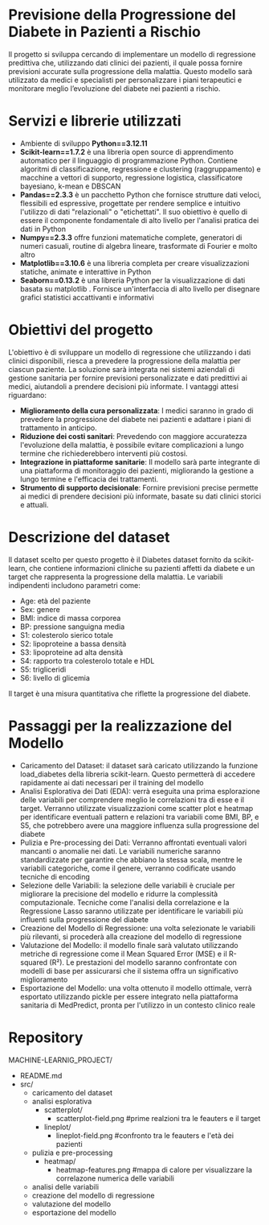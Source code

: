 # Previsione della Progressione del Diabete in Pazienti a Rischio
Il progetto si sviluppa cercando di implementare un modello di regressione predittiva che, utilizzando dati clinici dei pazienti, il quale possa fornire previsioni accurate sulla progressione della malattia. Questo modello sarà utilizzato da medici e specialisti per personalizzare i piani terapeutici e monitorare meglio l’evoluzione del diabete nei pazienti a rischio.

# Servizi e librerie utilizzati
- Ambiente di sviluppo <strong>Python==3.12.11</strong>
- <strong>Scikit-learn==1.7.2</strong> è una libreria open source di apprendimento automatico per il linguaggio di programmazione Python. Contiene algoritmi di classificazione, regressione e clustering (raggruppamento) e macchine a vettori di supporto, regressione logistica, classificatore bayesiano, k-mean e DBSCAN
- <strong>Pandas==2.3.3</strong>  è un pacchetto Python che fornisce strutture dati veloci, flessibili ed espressive, progettate per rendere semplice e intuitivo l'utilizzo di dati "relazionali" o "etichettati". Il suo obiettivo è quello di essere il componente fondamentale di alto livello per l'analisi pratica dei dati in Python
- <strong>Numpy==2.3.3</strong> offre funzioni matematiche complete, generatori di numeri casuali, routine di algebra lineare, trasformate di Fourier e molto altro
- <strong>Matplotlib==3.10.6</strong> è una libreria completa per creare visualizzazioni statiche, animate e interattive in Python
- <strong>Seaborn==0.13.2</strong> è una libreria Python per la visualizzazione di dati basata su matplotlib . Fornisce un'interfaccia di alto livello per disegnare grafici statistici accattivanti e informativi

# Obiettivi del progetto
L'obiettivo è di sviluppare un modello di regressione che utilizzando i dati clinici disponibili, riesca a prevedere la progressione della malattia per ciascun paziente. La soluzione sarà integrata nei sistemi aziendali di gestione sanitaria per fornire previsioni personalizzate e dati predittivi ai medici, aiutandoli a prendere decisioni più informate. I vantaggi attesi riguardano:
  - <strong>Miglioramento della cura personalizzata</strong>: I medici saranno in grado di prevedere la progressione del diabete nei pazienti e adattare i piani di trattamento in anticipo.
  - <strong>Riduzione dei costi sanitari</strong>: Prevedendo con maggiore accuratezza l'evoluzione della malattia, è possibile evitare complicazioni a lungo termine che richiederebbero interventi più costosi.
  - <strong>Integrazione in piattaforme sanitarie</strong>: Il modello sarà parte integrante di una piattaforma di monitoraggio dei pazienti, migliorando la gestione a lungo termine e l'efficacia dei trattamenti.
  - <strong>Strumento di supporto decisionale</strong>: Fornire previsioni precise permette ai medici di prendere decisioni più informate, basate su dati clinici storici e attuali.

# Descrizione del dataset
Il dataset scelto per questo progetto è il Diabetes dataset fornito da scikit-learn, che contiene informazioni cliniche su pazienti affetti da diabete e un target che rappresenta la progressione della malattia. Le variabili indipendenti includono parametri come:
  - Age: età del paziente
  - Sex: genere
  - BMI: indice di massa corporea
  - BP: pressione sanguigna media
  - S1: colesterolo sierico totale
  - S2: lipoproteine a bassa densità
  - S3: lipoproteine ad alta densità
  - S4: rapporto tra colesterolo totale e HDL
  - S5: trigliceridi
  - S6: livello di glicemia
    
Il target è una misura quantitativa che riflette la progressione del diabete.

# Passaggi per la realizzazione del Modello
  - Caricamento del Dataset: il dataset sarà caricato utilizzando la funzione load_diabetes della libreria scikit-learn. Questo permetterà di accedere rapidamente ai dati necessari per il training del modello
  - Analisi Esplorativa dei Dati (EDA): verrà eseguita una prima esplorazione delle variabili per comprendere meglio le correlazioni tra di esse e il target. Verranno utilizzate visualizzazioni come scatter plot e heatmap per identificare eventuali pattern e relazioni tra variabili come BMI, BP, e S5, che potrebbero avere una maggiore influenza sulla progressione del diabete
  - Pulizia e Pre-processing dei Dati: Verranno affrontati eventuali valori mancanti o anomalie nei dati. Le variabili numeriche saranno standardizzate per garantire che abbiano la stessa scala, mentre le variabili categoriche, come il genere, verranno codificate usando tecniche di encoding
  - Selezione delle Variabili: la selezione delle variabili è cruciale per migliorare la precisione del modello e ridurre la complessità computazionale. Tecniche come l'analisi della correlazione e la Regressione Lasso saranno utilizzate per identificare le variabili più influenti sulla progressione del diabete
  - Creazione del Modello di Regressione: una volta selezionate le variabili più rilevanti, si procederà alla creazione del modello di regressione
  - Valutazione del Modello: il modello finale sarà valutato utilizzando metriche di regressione come il Mean Squared Error (MSE) e il R-squared (R²). Le prestazioni del modello saranno confrontate con modelli di base per assicurarsi che il sistema offra un significativo miglioramento
  - Esportazione del Modello: una volta ottenuto il modello ottimale, verrà esportato utilizzando pickle per essere integrato nella piattaforma sanitaria di MedPredict, pronta per l'utilizzo in un contesto clinico reale

# Repository
MACHINE-LEARNIG_PROJECT/
  - README.md
  - src/
    - caricamento del dataset
    - analisi esplorativa
      - scatterplot/
        - scatterplot-field.png #prime realzioni tra le feauters e il target
      - lineplot/
        - lineplot-field.png #confronto tra le feauters e l'età dei pazienti
    - pulizia e pre-processing
      -  heatmap/
          - heatmap-features.png #mappa di calore per visualizzare la correlazone numerica delle variabili
    - analisi delle variabili
    - creazione del modello di regressione
    - valutazione del modello
    - esportazione del modello
